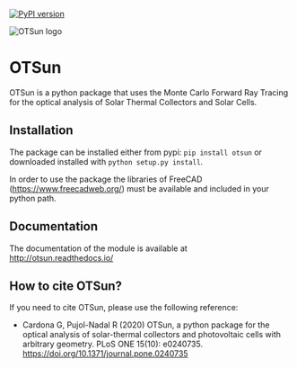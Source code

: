 [![PyPI version](https://badge.fury.io/py/OTSun.svg)](https://badge.fury.io/py/OTSun)

![OTSun logo](https://github.com/bielcardona/OTSun/raw/master/logo_OTSun.png)

# OTSun

OTSun is a python package that uses the Monte Carlo Forward Ray Tracing for the optical analysis of Solar Thermal Collectors and Solar Cells. 

## Installation

The package can be installed either from pypi:
`pip install otsun` or downloaded installed with `python setup.py install`.

In order to use the package the libraries of FreeCAD (https://www.freecadweb.org/) must be available and included in your python path.

## Documentation

The documentation of the module is available at http://otsun.readthedocs.io/

## How to cite OTSun?

If you need to cite OTSun, please use the following reference:

* Cardona G, Pujol-Nadal R (2020) OTSun, a python package for the optical analysis of solar-thermal collectors and photovoltaic cells with arbitrary geometry. PLoS ONE 15(10): e0240735. https://doi.org/10.1371/journal.pone.0240735
